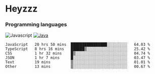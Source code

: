 # Heyzzz  

### Programming languages  

![Javascript](https://img.shields.io/badge/-Javascript-262626?style=for-the-badge&logo=javascript)
[![Java](https://img.shields.io/badge/-Java-262626?style=for-the-badge&logo=openjdk)](https://java.com)

<!--START_SECTION:waka-->

```text
JavaScript   20 hrs 50 mins  ████████████████░░░░░░░░░   64.03 %
TypeScript   8 hrs 16 mins   ██████▒░░░░░░░░░░░░░░░░░░   25.42 %
CSS          1 hr 32 mins    █▒░░░░░░░░░░░░░░░░░░░░░░░   04.74 %
JSON         1 hr 7 mins     █░░░░░░░░░░░░░░░░░░░░░░░░   03.47 %
Text         19 mins         ▒░░░░░░░░░░░░░░░░░░░░░░░░   01.01 %
Other        13 mins         ▒░░░░░░░░░░░░░░░░░░░░░░░░   00.67 %
```

<!--END_SECTION:waka-->
